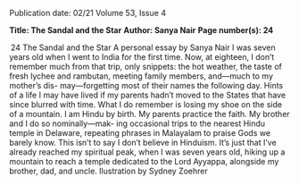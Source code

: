 Publication date: 02/21
Volume 53, Issue 4

**Title: The Sandal and the Star**
**Author: Sanya Nair**
**Page number(s): 24**

 24
The Sandal
and the Star
A personal essay by Sanya Nair
I 
was seven years old when I went to India for the 
first time. Now, at eighteen, I don’t remember 
much from that trip, only snippets: the hot weather, 
the taste of fresh lychee and rambutan, meeting 
family members, and—much to my mother’s dis-
may—forgetting most of their names the following 
day. Hints of a life I may have lived if my parents 
hadn’t moved to the States that have since blurred 
with time. What I do remember is losing my shoe 
on the side of a mountain. 
I am Hindu by birth. My parents practice the 
faith. My brother and I do so nominally—mak-
ing occasional trips to the nearest Hindu temple 
in Delaware, repeating phrases in Malayalam to 
praise Gods we barely know.
This isn’t to say I don’t believe in Hinduism. It’s 
just that I’ve already reached my spiritual peak, 
when I was seven years old, hiking up a mountain 
to reach a temple dedicated to the Lord Ayyappa, 
alongside my brother, dad, and uncle.
Ilustration by Sydney Zoehrer